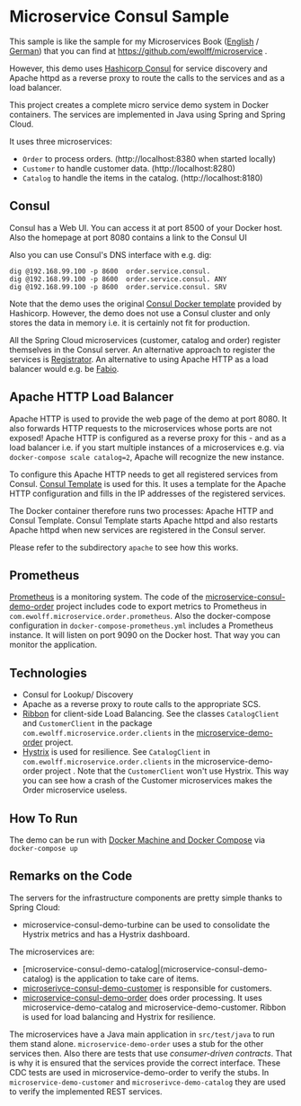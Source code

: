 Microservice Consul Sample
===================

This sample is like the sample for my Microservices Book
 ([English](http://microservices-book.com/) /
 [German](http://microservices-buch.de/)) that you can find at
 https://github.com/ewolff/microservice .

However, this demo uses [Hashicorp Consul](https://www.consul.io) for service discovery and Apache httpd
as a reverse proxy to route the calls to the services and as a load balancer.

This project creates a complete micro service demo system in Docker
containers. The services are implemented in Java using Spring and
Spring Cloud.

It uses three microservices:
- `Order` to process orders. (http://localhost:8380 when started locally)
- `Customer` to handle customer data. (http://localhost:8280)
- `Catalog` to handle the items in the catalog. (http://localhost:8180)

Consul
------

Consul has a Web UI. You can access it at port 8500 of your Docker
host. Also the homepage at port 8080 contains a link to the Consul UI

Also you can use Consul's DNS interface with e.g. dig:

```
dig @192.168.99.100 -p 8600  order.service.consul.
dig @192.168.99.100 -p 8600  order.service.consul. ANY
dig @192.168.99.100 -p 8600  order.service.consul. SRV
```

Note that the demo uses the original [Consul Docker template](https://hub.docker.com/_/consul/) provided
by Hashicorp. However, the demo does not use a Consul cluster and
only stores the data in memory i.e. it is certainly not fit for production.

All the Spring Cloud microservices (customer, catalog and order) register
themselves in the Consul server. An alternative approach to register the services is
[Registrator](https://github.com/gliderlabs/registrator).
An alternative to using Apache HTTP as a load balancer would e.g. be [Fabio](https://github.com/eBay/fabio).


Apache HTTP Load Balancer
------------------------

Apache HTTP is used to provide the web page of the demo at
port 8080. It also forwards HTTP requests to the microservices whose ports
are not exposed! Apache HTTP is configured as a reverse proxy for this - and
as a load balancer i.e. if you start multiple instances of a microservices
e.g. via `docker-compose scale catalog=2`, Apache will recognize the new instance.

To configure this Apache HTTP needs to get all registered services from
Consul. [Consul Template](https://github.com/hashicorp/consul-template)
is used for this. It uses a template for the Apache HTTP
configuration and fills in the IP addresses of the registered services.

The Docker container therefore runs two processes: Apache HTTP and
Consul Template. Consul Template starts Apache httpd and also restarts
Apache httpd when new services are registered in the Consul server.

Please refer to the subdirectory `apache` to see how this works.

Prometheus
----------

[Prometheus](https://prometheus.io/) is a monitoring system. The code
of the
[microservice-consul-demo-order](microservice-consul-demo-order) project
includes code to export metrics to Prometheus in
`com.ewolff.microservice.order.prometheus`. Also the docker-compose
configuration in `docker-compose-prometheus.yml` includes a Prometheus
instance. It will listen on port 9090 on the Docker host. That way you
can monitor the application.


Technologies
------------

- Consul for Lookup/ Discovery
- Apache as a reverse proxy to route calls to the appropriate SCS.
- [Ribbon](https://github.com/netflix/Ribbon) for client-side Load Balancing. See the classes `CatalogClient` and
  `CustomerClient` in the package `com.ewolff.microservice.order.clients` in the
  [microservice-demo-order](https://github.com/innoq/microservice-consul/tree/master/microservice-consul-demo/microservice-consul-demo-order) project.
- [Hystrix](https://github.com/netflix/hystrix) is used for resilience. See `CatalogClient` in
  `com.ewolff.microservice.order.clients` in the microservice-demo-order
  project . Note that the `CustomerClient` won't use Hystrix. This way
  you can see how a crash of the Customer microservices makes the
  Order microservice useless.


How To Run
----------

The demo can be run with [Docker Machine and Docker
Compose](docker/README.md) via `docker-compose up`

Remarks on the Code
-------------------

The servers for the infrastructure components are pretty simple thanks to Spring Cloud:

- microservice-consul-demo-turbine can be used to consolidate the Hystrix metrics and has a Hystrix dashboard.

The microservices are:

- [microservice-consul-demo-catalog|(microservice-consul-demo-catalog) is the application to take care of items.
- [microserivce-consul-demo-customer](microserivce-consul-demo-customer) is responsible for customers.
- [microservice-consul-demo-order](microservice-consul-demo-order) does order processing. It uses microservice-demo-catalog and microservice-demo-customer. Ribbon is used for load balancing and Hystrix for resilience.


The microservices have a Java main application in `src/test/java` to run them stand alone. `microservice-demo-order` uses a stub for the other services then. Also there are tests that use _consumer-driven contracts_. That is why it is ensured that the services provide the correct interface. These CDC tests are used in microservice-demo-order to verify the stubs. In `microservice-demo-customer` and `microserivce-demo-catalog` they are used to verify the implemented REST services.
